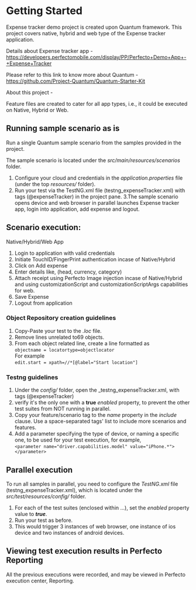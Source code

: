 # Getting Started
Expense tracker demo project is created upon Quantum framework. This project covers native, hybrid and web type of the Expense tracker application. 

Details about Expense tracker app - https://developers.perfectomobile.com/display/PP/Perfecto+Demo+App+-+Expense+Tracker

Please refer to this link to know more about Quantum - https://github.com/Project-Quantum/Quantum-Starter-Kit

About this project - 

Feature files are created to cater for all app types, i.e., it could be executed on Native, Hybrid or Web. 

## Running sample scenario as is
Run a single Quantum sample scenario from the samples provided in the project.

The sample scenario is located under the _src/main/resources/scenarios_ folder.

1. Configure your cloud and credentials in the _application.properties_ file (under the top _resources/_ folder).
2. Run your test via the TestNG.xml file (testng_expenseTracker.xml) with tags (@expenseTracker) in the project pane.
3.The sample scenario opens device and web browser in parallel launches Expense tracker app, login into application, add expense and logout.

## Scenario execution:

Native/Hybrid/Web App
1. Login to application with valid credentials
2. Initiate TouchID/FingerPrint authentication incase of Native/Hybrid
4. Click on Add expense
5. Enter details like, (head, currency, category)
6. Attach receipt using Perfecto Image injection incase of Native/Hybrid and using customizationScript and customizationScriptArgs capabilities for web.
7. Save Expense
8. Logout from application


### Object Repository creation guidelines
1. Copy-Paste your test to the _.loc_ file.
2. Remove lines unrelated to69 objects. 
3. From each object related line, create a line formatted as <br>`objectname = locatortype=objectlocator`<br>For example <br>`edit.start = xpath=//*[@label="Start location"]`

### Testng guidelines

1. Under the _config/_ folder, open the _testng_expenseTracker.xml, with tags (@expenseTracker) 
2. verify it's the only one with a **true** _enabled_ property, to prevent the other test suites from NOT running in parallel.
3. Copy your feature/scenario tag to the _name_ property in the _include_ clause. Use a space-separated tags' list to include more scenarios and features.
4. Add a parameter specifying the type of device, or naming a specific one, to be used for your test execution, for example, <br>`<parameter name="driver.capabilities.model" value="iPhone.*"></parameter>`


## Parallel execution
To run all samples in parallel, you need to configure the _TestNG.xml_ file (testng_expenseTracker.xml), which is located under the _src/test/resources/config/_ folder.

1. For each of the test suites (enclosed within <test>...</test>), set the _enabled_ property value to **_true_**.
2. Run your test as before.
3. This would trigger 3 instances of web browser, one instance of ios device and two instances of android devices.

## Viewing test execution results in Perfecto Reporting

All the previous executions were recorded, and may be viewed in Perfecto execution center, Reporting.

